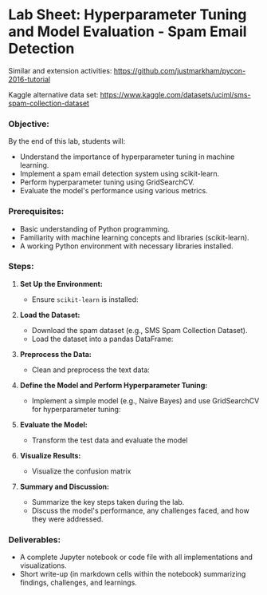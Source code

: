 # Lab Sheet: Hyperparameter Tuning and Model Evaluation - Spam Email Detection

Similar and extension activities: https://github.com/justmarkham/pycon-2016-tutorial

Kaggle alternative data set: https://www.kaggle.com/datasets/uciml/sms-spam-collection-dataset

### Objective:
By the end of this lab, students will:
- Understand the importance of hyperparameter tuning in machine learning.
- Implement a spam email detection system using scikit-learn.
- Perform hyperparameter tuning using GridSearchCV.
- Evaluate the model's performance using various metrics.

### Prerequisites:
- Basic understanding of Python programming.
- Familiarity with machine learning concepts and libraries (scikit-learn).
- A working Python environment with necessary libraries installed.

### Steps:

1. **Set Up the Environment:**
   - Ensure `scikit-learn` is installed:

2. **Load the Dataset:**
   - Download the spam dataset (e.g., SMS Spam Collection Dataset).
   - Load the dataset into a pandas DataFrame:

3. **Preprocess the Data:**
   - Clean and preprocess the text data:

4. **Define the Model and Perform Hyperparameter Tuning:**
   - Implement a simple model (e.g., Naive Bayes) and use GridSearchCV for hyperparameter tuning:

5. **Evaluate the Model:**
   - Transform the test data and evaluate the model

6. **Visualize Results:**
   - Visualize the confusion matrix

7. **Summary and Discussion:**
   - Summarize the key steps taken during the lab.
   - Discuss the model's performance, any challenges faced, and how they were addressed.

### Deliverables:
- A complete Jupyter notebook or code file with all implementations and visualizations.
- Short write-up (in markdown cells within the notebook) summarizing findings, challenges, and learnings.
